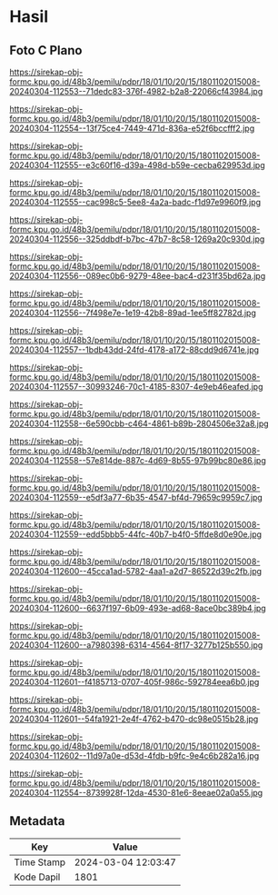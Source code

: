 # Hasil

## Foto C Plano

https://sirekap-obj-formc.kpu.go.id/48b3/pemilu/pdpr/18/01/10/20/15/1801102015008-20240304-112553--71dedc83-376f-4982-b2a8-22066cf43984.jpg

https://sirekap-obj-formc.kpu.go.id/48b3/pemilu/pdpr/18/01/10/20/15/1801102015008-20240304-112554--13f75ce4-7449-471d-836a-e52f6bccfff2.jpg

https://sirekap-obj-formc.kpu.go.id/48b3/pemilu/pdpr/18/01/10/20/15/1801102015008-20240304-112555--e3c60f16-d39a-498d-b59e-cecba629953d.jpg

https://sirekap-obj-formc.kpu.go.id/48b3/pemilu/pdpr/18/01/10/20/15/1801102015008-20240304-112555--cac998c5-5ee8-4a2a-badc-f1d97e9960f9.jpg

https://sirekap-obj-formc.kpu.go.id/48b3/pemilu/pdpr/18/01/10/20/15/1801102015008-20240304-112556--325ddbdf-b7bc-47b7-8c58-1269a20c930d.jpg

https://sirekap-obj-formc.kpu.go.id/48b3/pemilu/pdpr/18/01/10/20/15/1801102015008-20240304-112556--089ec0b6-9279-48ee-bac4-d231f35bd62a.jpg

https://sirekap-obj-formc.kpu.go.id/48b3/pemilu/pdpr/18/01/10/20/15/1801102015008-20240304-112556--7f498e7e-1e19-42b8-89ad-1ee5ff82782d.jpg

https://sirekap-obj-formc.kpu.go.id/48b3/pemilu/pdpr/18/01/10/20/15/1801102015008-20240304-112557--1bdb43dd-24fd-4178-a172-88cdd9d6741e.jpg

https://sirekap-obj-formc.kpu.go.id/48b3/pemilu/pdpr/18/01/10/20/15/1801102015008-20240304-112557--30993246-70c1-4185-8307-4e9eb46eafed.jpg

https://sirekap-obj-formc.kpu.go.id/48b3/pemilu/pdpr/18/01/10/20/15/1801102015008-20240304-112558--6e590cbb-c464-4861-b89b-2804506e32a8.jpg

https://sirekap-obj-formc.kpu.go.id/48b3/pemilu/pdpr/18/01/10/20/15/1801102015008-20240304-112558--57e814de-887c-4d69-8b55-97b99bc80e86.jpg

https://sirekap-obj-formc.kpu.go.id/48b3/pemilu/pdpr/18/01/10/20/15/1801102015008-20240304-112559--e5df3a77-6b35-4547-bf4d-79659c9959c7.jpg

https://sirekap-obj-formc.kpu.go.id/48b3/pemilu/pdpr/18/01/10/20/15/1801102015008-20240304-112559--edd5bbb5-44fc-40b7-b4f0-5ffde8d0e90e.jpg

https://sirekap-obj-formc.kpu.go.id/48b3/pemilu/pdpr/18/01/10/20/15/1801102015008-20240304-112600--45cca1ad-5782-4aa1-a2d7-86522d39c2fb.jpg

https://sirekap-obj-formc.kpu.go.id/48b3/pemilu/pdpr/18/01/10/20/15/1801102015008-20240304-112600--6637f197-6b09-493e-ad68-8ace0bc389b4.jpg

https://sirekap-obj-formc.kpu.go.id/48b3/pemilu/pdpr/18/01/10/20/15/1801102015008-20240304-112600--a7980398-6314-4564-8f17-3277b125b550.jpg

https://sirekap-obj-formc.kpu.go.id/48b3/pemilu/pdpr/18/01/10/20/15/1801102015008-20240304-112601--f4185713-0707-405f-986c-592784eea6b0.jpg

https://sirekap-obj-formc.kpu.go.id/48b3/pemilu/pdpr/18/01/10/20/15/1801102015008-20240304-112601--54fa1921-2e4f-4762-b470-dc98e0515b28.jpg

https://sirekap-obj-formc.kpu.go.id/48b3/pemilu/pdpr/18/01/10/20/15/1801102015008-20240304-112602--11d97a0e-d53d-4fdb-b9fc-9e4c6b282a16.jpg

https://sirekap-obj-formc.kpu.go.id/48b3/pemilu/pdpr/18/01/10/20/15/1801102015008-20240304-112554--8739928f-12da-4530-81e6-8eeae02a0a55.jpg


## Metadata

| Key        | Value               |
| ---------- | ------------------- |
| Time Stamp | 2024-03-04 12:03:47 |
| Kode Dapil | 1801                |



